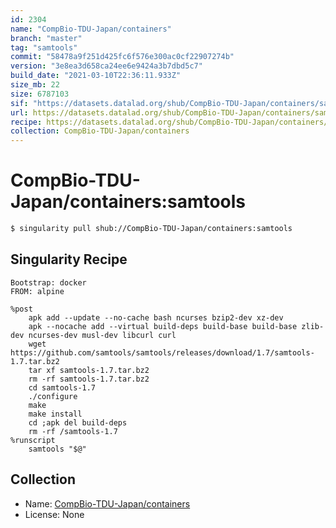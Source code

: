 ```yaml
---
id: 2304
name: "CompBio-TDU-Japan/containers"
branch: "master"
tag: "samtools"
commit: "58478a9f251d425fc6f576e300ac0cf22907274b"
version: "3e8ea3d658ca24ee6e9424a3b7dbd5c7"
build_date: "2021-03-10T22:36:11.933Z"
size_mb: 22
size: 6787103
sif: "https://datasets.datalad.org/shub/CompBio-TDU-Japan/containers/samtools/2021-03-10-58478a9f-3e8ea3d6/3e8ea3d658ca24ee6e9424a3b7dbd5c7.simg"
url: https://datasets.datalad.org/shub/CompBio-TDU-Japan/containers/samtools/2021-03-10-58478a9f-3e8ea3d6/
recipe: https://datasets.datalad.org/shub/CompBio-TDU-Japan/containers/samtools/2021-03-10-58478a9f-3e8ea3d6/Singularity
collection: CompBio-TDU-Japan/containers
---
```


# CompBio-TDU-Japan/containers:samtools

```bash
$ singularity pull shub://CompBio-TDU-Japan/containers:samtools
```

## Singularity Recipe

```singularity
Bootstrap: docker
FROM: alpine

%post
    apk add --update --no-cache bash ncurses bzip2-dev xz-dev
    apk --nocache add --virtual build-deps build-base build-base zlib-dev ncurses-dev musl-dev libcurl curl
    wget https://github.com/samtools/samtools/releases/download/1.7/samtools-1.7.tar.bz2
    tar xf samtools-1.7.tar.bz2
    rm -rf samtools-1.7.tar.bz2
    cd samtools-1.7
    ./configure
    make
    make install
    cd ;apk del build-deps
    rm -rf /samtools-1.7
%runscript
    samtools "$@"
```

## Collection

 - Name: [CompBio-TDU-Japan/containers](https://github.com/CompBio-TDU-Japan/containers)
 - License: None

